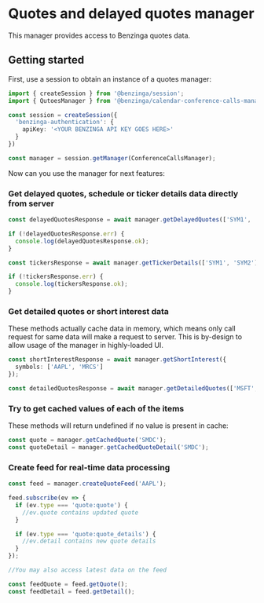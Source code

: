 # Quotes and delayed quotes manager

This manager provides access to Benzinga quotes data.

## Getting started

First, use a session to obtain an instance of a quotes manager:

```ts
import { createSession } from '@benzinga/session';
import { QutoesManager } from '@benzinga/calendar-conference-calls-manager';

const session = createSession({
  'benzinga-authentication': {
    apiKey: '<YOUR BENZINGA API KEY GOES HERE>'
  }
})

const manager = session.getManager(ConferenceCallsManager);
```

Now can you use the manager for next features:

### Get delayed quotes, schedule or ticker details data directly from server

```ts
const delayedQuotesResponse = await manager.getDelayedQuotes(['SYM1', 'SYM2']);

if (!delayedQuotesResponse.err) {
  console.log(delayedQuotesResponse.ok);
}
```

```ts
const tickersResponse = await manager.getTickerDetails(['SYM1', 'SYM2']);

if (!tickersResponse.err) {
  console.log(tickersResponse.ok);
}
```

### Get detailed quotes or short interest data

These methods actually cache data in memory, which means only call request for same data will make a request to server. This is by-design to allow usage of the manager in highly-loaded UI.


```ts
const shortInterestResponse = await manager.getShortInterest({
  symbols: ['AAPL', 'MRCS']
});

const detailedQuotesResponse = await manager.getDetailedQuotes(['MSFT', 'ARBC']);
```

### Try to get cached values of each of the items

These methods will return undefined if no value is present in cache:

```ts
const quote = manager.getCachedQuote('SMDC');
const quoteDetail = manager.getCachedQuoteDetail('SMDC');
```

### Create feed for real-time data processing

```ts
const feed = manager.createQuoteFeed('AAPL');

feed.subscribe(ev => {
  if (ev.type === 'quote:quote') {
    //ev.quote contains updated quote
  }

  if (ev.type === 'quote:quote_details') {
    //ev.detail contains new quote details
  }
});

//You may also access latest data on the feed

const feedQuote = feed.getQuote();
const feedDetail = feed.getDetail();
```